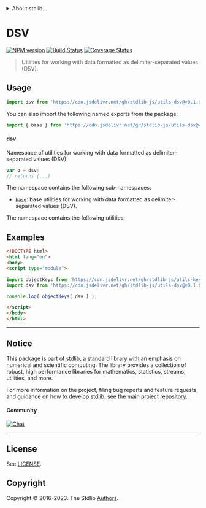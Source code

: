 <!--

@license Apache-2.0

Copyright (c) 2022 The Stdlib Authors.

Licensed under the Apache License, Version 2.0 (the "License");
you may not use this file except in compliance with the License.
You may obtain a copy of the License at

   http://www.apache.org/licenses/LICENSE-2.0

Unless required by applicable law or agreed to in writing, software
distributed under the License is distributed on an "AS IS" BASIS,
WITHOUT WARRANTIES OR CONDITIONS OF ANY KIND, either express or implied.
See the License for the specific language governing permissions and
limitations under the License.

-->


<details>
  <summary>
    About stdlib...
  </summary>
  <p>We believe in a future in which the web is a preferred environment for numerical computation. To help realize this future, we've built stdlib. stdlib is a standard library, with an emphasis on numerical and scientific computation, written in JavaScript (and C) for execution in browsers and in Node.js.</p>
  <p>The library is fully decomposable, being architected in such a way that you can swap out and mix and match APIs and functionality to cater to your exact preferences and use cases.</p>
  <p>When you use stdlib, you can be absolutely certain that you are using the most thorough, rigorous, well-written, studied, documented, tested, measured, and high-quality code out there.</p>
  <p>To join us in bringing numerical computing to the web, get started by checking us out on <a href="https://github.com/stdlib-js/stdlib">GitHub</a>, and please consider <a href="https://opencollective.com/stdlib">financially supporting stdlib</a>. We greatly appreciate your continued support!</p>
</details>

# DSV

[![NPM version][npm-image]][npm-url] [![Build Status][test-image]][test-url] [![Coverage Status][coverage-image]][coverage-url] <!-- [![dependencies][dependencies-image]][dependencies-url] -->

> Utilities for working with data formatted as delimiter-separated values (DSV).



<section class="usage">

## Usage

```javascript
import dsv from 'https://cdn.jsdelivr.net/gh/stdlib-js/utils-dsv@v0.1.0-esm/index.mjs';
```

You can also import the following named exports from the package:

```javascript
import { base } from 'https://cdn.jsdelivr.net/gh/stdlib-js/utils-dsv@v0.1.0-esm/index.mjs';
```

#### dsv

Namespace of utilities for working with data formatted as delimiter-separated values (DSV).

```javascript
var o = dsv;
// returns {...}
```

The namespace contains the following sub-namespaces:

<!-- <toc pattern="base"> -->

<div class="namespace-toc">

-   <span class="signature">[`base`][@stdlib/utils/dsv/base]</span><span class="delimiter">: </span><span class="description">base utilities for working with data formatted as delimiter-separated values (DSV).</span>

</div>

<!-- </toc> -->

The namespace contains the following utilities:

<!-- <toc pattern="*"> -->

<div class="namespace-toc">


</div>

<!-- </toc> -->

</section>

<!-- /.usage -->

<section class="examples">

## Examples

<!-- TODO: better examples -->

<!-- eslint no-undef: "error" -->

```html
<!DOCTYPE html>
<html lang="en">
<body>
<script type="module">

import objectKeys from 'https://cdn.jsdelivr.net/gh/stdlib-js/utils-keys@esm/index.mjs';
import dsv from 'https://cdn.jsdelivr.net/gh/stdlib-js/utils-dsv@v0.1.0-esm/index.mjs';

console.log( objectKeys( dsv ) );

</script>
</body>
</html>
```

</section>

<!-- /.examples -->

<!-- Section for related `stdlib` packages. Do not manually edit this section, as it is automatically populated. -->

<section class="related">

</section>

<!-- /.related -->

<!-- Section for all links. Make sure to keep an empty line after the `section` element and another before the `/section` close. -->


<section class="main-repo" >

* * *

## Notice

This package is part of [stdlib][stdlib], a standard library with an emphasis on numerical and scientific computing. The library provides a collection of robust, high performance libraries for mathematics, statistics, streams, utilities, and more.

For more information on the project, filing bug reports and feature requests, and guidance on how to develop [stdlib][stdlib], see the main project [repository][stdlib].

#### Community

[![Chat][chat-image]][chat-url]

---

## License

See [LICENSE][stdlib-license].


## Copyright

Copyright &copy; 2016-2023. The Stdlib [Authors][stdlib-authors].

</section>

<!-- /.stdlib -->

<!-- Section for all links. Make sure to keep an empty line after the `section` element and another before the `/section` close. -->

<section class="links">

[npm-image]: http://img.shields.io/npm/v/@stdlib/utils-dsv.svg
[npm-url]: https://npmjs.org/package/@stdlib/utils-dsv

[test-image]: https://github.com/stdlib-js/utils-dsv/actions/workflows/test.yml/badge.svg?branch=v0.1.0
[test-url]: https://github.com/stdlib-js/utils-dsv/actions/workflows/test.yml?query=branch:v0.1.0

[coverage-image]: https://img.shields.io/codecov/c/github/stdlib-js/utils-dsv/main.svg
[coverage-url]: https://codecov.io/github/stdlib-js/utils-dsv?branch=main

<!--

[dependencies-image]: https://img.shields.io/david/stdlib-js/utils-dsv.svg
[dependencies-url]: https://david-dm.org/stdlib-js/utils-dsv/main

-->

[chat-image]: https://img.shields.io/gitter/room/stdlib-js/stdlib.svg
[chat-url]: https://app.gitter.im/#/room/#stdlib-js_stdlib:gitter.im

[stdlib]: https://github.com/stdlib-js/stdlib

[stdlib-authors]: https://github.com/stdlib-js/stdlib/graphs/contributors

[umd]: https://github.com/umdjs/umd
[es-module]: https://developer.mozilla.org/en-US/docs/Web/JavaScript/Guide/Modules

[deno-url]: https://github.com/stdlib-js/utils-dsv/tree/deno
[umd-url]: https://github.com/stdlib-js/utils-dsv/tree/umd
[esm-url]: https://github.com/stdlib-js/utils-dsv/tree/esm
[branches-url]: https://github.com/stdlib-js/utils-dsv/blob/main/branches.md

[stdlib-license]: https://raw.githubusercontent.com/stdlib-js/utils-dsv/main/LICENSE

<!-- <toc-links> -->

[@stdlib/utils/dsv/base]: https://github.com/stdlib-js/utils-dsv-base/tree/esm

<!-- </toc-links> -->

</section>

<!-- /.links -->
